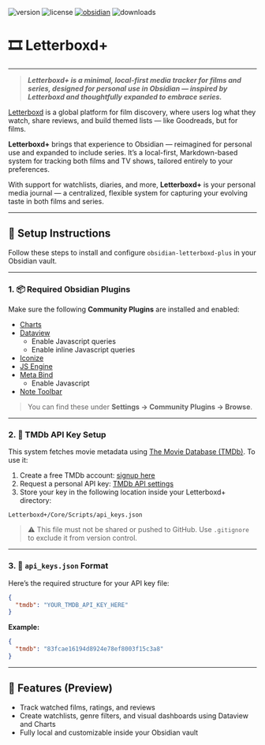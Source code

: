 ![version](https://img.shields.io/github/v/tag/josephlilleberg/obsidian-letterboxd-plus?label=version)
![license](https://img.shields.io/github/license/josephlilleberg/obsidian-letterboxd-plus)
[![obsidian](https://img.shields.io/badge/Obsidian-4E3A8C?style=flat&logo=obsidian&logoColor=white)](https://obsidian.md/)
![downloads](https://img.shields.io/github/downloads/josephlilleberg/obsidian-letterboxd-plus/latest/total)

# 🎞️ Letterboxd+

---

  
> ***Letterboxd+ is a minimal, local-first media tracker for films and series, designed for personal use in Obsidian — inspired by Letterboxd and thoughtfully expanded to embrace series.***

[Letterboxd](https://letterboxd.com) is a global platform for film discovery, where users log what they watch, share reviews, and build themed lists — like Goodreads, but for films.

**Letterboxd+** brings that experience to Obsidian — reimagined for personal use and expanded to include series. It’s a local-first, Markdown-based system for tracking both films and TV shows, tailored entirely to your preferences.

 With support for watchlists, diaries, and more, **Letterboxd+** is your personal media journal — a centralized, flexible system for capturing your evolving taste in both films and series.

---

## 🚀 Setup Instructions

Follow these steps to install and configure `obsidian-letterboxd-plus` in your Obsidian vault.

---

### 1. 📦 Required Obsidian Plugins

Make sure the following **Community Plugins** are installed and enabled:

- [Charts](https://github.com/phibr0/obsidian-charts)
- [Dataview](https://blacksmithgu.github.io/obsidian-dataview/)
	- Enable Javascript queries
	- Enable inline Javascript queries
- [Iconize](https://github.com/FlorianWoelki/obsidian-iconize)
- [JS Engine](https://www.moritzjung.dev/obsidian-js-engine-plugin-docs/)
- [Meta Bind](https://github.com/mProjectsCode/obsidian-meta-bind-plugin)
	- Enable Javascript
- [Note Toolbar](https://github.com/chrisgurney/obsidian-note-toolbar)

> You can find these under **Settings → Community Plugins → Browse**.

---

### 2. 🔐 TMDb API Key Setup

This system fetches movie metadata using [The Movie Database (TMDb)](https://www.themoviedb.org/). To use it:

1. Create a free TMDb account: [signup here](https://www.themoviedb.org/signup)
2. Request a personal API key: [TMDb API settings](https://www.themoviedb.org/settings/api)
3. Store your key in the following location inside your Letterboxd+ directory:

```
Letterboxd+/Core/Scripts/api_keys.json
```

> ⚠️ This file must not be shared or pushed to GitHub. Use `.gitignore` to exclude it from version control.

---

### 3. 📄 `api_keys.json` Format

Here’s the required structure for your API key file:

```json
{
  "tmdb": "YOUR_TMDB_API_KEY_HERE"
}
```

**Example:**

```json
{
  "tmdb": "83fcae16194d8924e78ef8003f15c3a8"
}
```

---

## 📝 Features (Preview)

- Track watched films, ratings, and reviews
- Create watchlists, genre filters, and visual dashboards using Dataview and Charts
- Fully local and customizable inside your Obsidian vault
